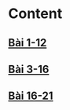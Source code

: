 # Content
## [Bài 1-12](./content/1-12.md)
## [Bài 3-16](./content/13-16.md)
## [Bài 16-21](./content/16-21.md)
